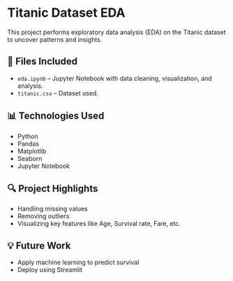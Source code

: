 # Titanic Dataset EDA

This project performs exploratory data analysis (EDA) on the Titanic dataset to uncover patterns and insights.

## 📁 Files Included
- `eda.ipynb` – Jupyter Notebook with data cleaning, visualization, and analysis.
- `titanic.csv` – Dataset used.

## 📊 Technologies Used
- Python
- Pandas
- Matplotlib
- Seaborn
- Jupyter Notebook

## 🔍 Project Highlights
- Handling missing values
- Removing outliers
- Visualizing key features like Age, Survival rate, Fare, etc.

## 💡 Future Work
- Apply machine learning to predict survival
- Deploy using Streamlit
